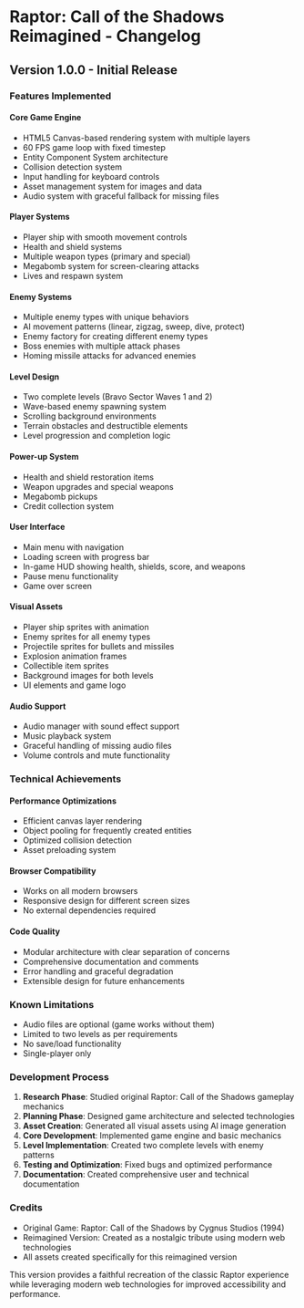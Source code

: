 # Raptor: Call of the Shadows Reimagined - Changelog

## Version 1.0.0 - Initial Release

### Features Implemented

#### Core Game Engine
- HTML5 Canvas-based rendering system with multiple layers
- 60 FPS game loop with fixed timestep
- Entity Component System architecture
- Collision detection system
- Input handling for keyboard controls
- Asset management system for images and data
- Audio system with graceful fallback for missing files

#### Player Systems
- Player ship with smooth movement controls
- Health and shield systems
- Multiple weapon types (primary and special)
- Megabomb system for screen-clearing attacks
- Lives and respawn system

#### Enemy Systems
- Multiple enemy types with unique behaviors
- AI movement patterns (linear, zigzag, sweep, dive, protect)
- Enemy factory for creating different enemy types
- Boss enemies with multiple attack phases
- Homing missile attacks for advanced enemies

#### Level Design
- Two complete levels (Bravo Sector Waves 1 and 2)
- Wave-based enemy spawning system
- Scrolling background environments
- Terrain obstacles and destructible elements
- Level progression and completion logic

#### Power-up System
- Health and shield restoration items
- Weapon upgrades and special weapons
- Megabomb pickups
- Credit collection system

#### User Interface
- Main menu with navigation
- Loading screen with progress bar
- In-game HUD showing health, shields, score, and weapons
- Pause menu functionality
- Game over screen

#### Visual Assets
- Player ship sprites with animation
- Enemy sprites for all enemy types
- Projectile sprites for bullets and missiles
- Explosion animation frames
- Collectible item sprites
- Background images for both levels
- UI elements and game logo

#### Audio Support
- Audio manager with sound effect support
- Music playback system
- Graceful handling of missing audio files
- Volume controls and mute functionality

### Technical Achievements

#### Performance Optimizations
- Efficient canvas layer rendering
- Object pooling for frequently created entities
- Optimized collision detection
- Asset preloading system

#### Browser Compatibility
- Works on all modern browsers
- Responsive design for different screen sizes
- No external dependencies required

#### Code Quality
- Modular architecture with clear separation of concerns
- Comprehensive documentation and comments
- Error handling and graceful degradation
- Extensible design for future enhancements

### Known Limitations

- Audio files are optional (game works without them)
- Limited to two levels as per requirements
- No save/load functionality
- Single-player only

### Development Process

1. **Research Phase**: Studied original Raptor: Call of the Shadows gameplay mechanics
2. **Planning Phase**: Designed game architecture and selected technologies
3. **Asset Creation**: Generated all visual assets using AI image generation
4. **Core Development**: Implemented game engine and basic mechanics
5. **Level Implementation**: Created two complete levels with enemy patterns
6. **Testing and Optimization**: Fixed bugs and optimized performance
7. **Documentation**: Created comprehensive user and technical documentation

### Credits

- Original Game: Raptor: Call of the Shadows by Cygnus Studios (1994)
- Reimagined Version: Created as a nostalgic tribute using modern web technologies
- All assets created specifically for this reimagined version

This version provides a faithful recreation of the classic Raptor experience while leveraging modern web technologies for improved accessibility and performance.


